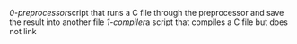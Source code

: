 *0-preprocessor*script that runs a C file through the preprocessor and save the result into another file
*1-compiler*a script that compiles a C file but does not link